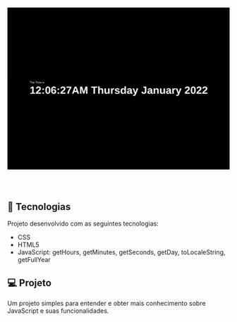 <h1 align="center">
  <img alt="jsclock" title="jsclock" src="./.github/example.png"  />
</h1>

<br/>

## 🚀 Tecnologias
Projeto desenvolvido com as seguintes tecnologias:

- CSS
- HTML5
- JavaScript: getHours, getMinutes, getSeconds, getDay, toLocaleString, getFullYear


## 💻 Projeto

Um projeto simples para entender e obter mais conhecimento sobre JavaScript e suas funcionalidades.
